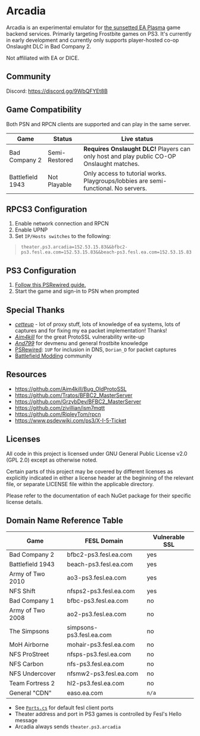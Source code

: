 # Arcadia

Arcadia is an experimental emulator for [the sunsetted EA Plasma](http://web.archive.org/web/20240506160521/https://www.ea.com/games/battlefield/legacy-sunset) game backend services. Primarily targeting Frostbite games on PS3.
It's currently in early development and currently only supports player-hosted co-op Onslaught DLC in Bad Company 2. 

Not affiliated with EA or DICE.

## Community

Discord: https://discord.gg/9WbQFYEt8B

## Game Compatibility

Both PSN and RPCN clients are supported and can play in the same server.

Game             |   Status | Live status
-----------------| ------   | ----- 
Bad Company 2    | Semi-Restored | **Requires Onslaught DLC!** Players can only host and play public CO-OP Onslaught matches.
Battlefield 1943 | Not Playable    | Only access to tutorial works. Playgroups/lobbies are semi-functional. No servers.

## RPCS3 Configuration

1. Enable network connection and RPCN
1. Enable UPNP
1. Set `IP/Hosts switches` to the following:

> `theater.ps3.arcadia=152.53.15.83&&bfbc2-ps3.fesl.ea.com=152.53.15.83&&beach-ps3.fesl.ea.com=152.53.15.83`

## PS3 Configuration

1. [Follow this PSRewired guide.](https://psrewired.com/guides/ps3)
5. Start the game and sign-in to PSN when prompted

## Special Thanks

* *[cetteup](https://github.com/cetteup)* - lot of proxy stuff, lots of knowledge of ea systems, lots of captures and for fixing my ea packet implementation! Thanks! 
* *[Aim4kill](https://github.com/Aim4kill)* for the great ProtoSSL vulnerability write-up
* *[And799](https://www.youtube.com/@andersson799)* for devmenu and general frostbite knowledge
* [PSRewired](https://psrewired.com): `1UP` for inclusion in DNS, `Dorian_D` for packet captures
* [Battlefield Modding](https://duckduckgo.com/?t=ffab&q=battlefield+modding+discord) community

## Resources

* https://github.com/Aim4kill/Bug_OldProtoSSL
* https://github.com/Tratos/BFBC2_MasterServer
* https://github.com/GrzybDev/BFBC2_MasterServer
* https://github.com/zivillian/ism7mqtt
* https://github.com/RipleyTom/rpcn
* https://www.psdevwiki.com/ps3/X-I-5-Ticket

## Licenses

All code in this project is licensed under GNU General Public License v2.0 (GPL 2.0) except as otherwise noted. 

Certain parts of this project may be covered by different licenses as explicitly indicated in either a license header at the beginning of the relevant file, or separate LICENSE file within the applicable directory.

Please refer to the documentation of each NuGet package for their specific license details.

## Domain Name Reference Table

Game             | FESL Domain | Vulnerable SSL
---------------- | ----------- | --------------
Bad Company 2    | bfbc2-ps3.fesl.ea.com    | yes
Battlefield 1943 | beach-ps3.fesl.ea.com    | yes
Army of Two 2010 | ao3-ps3.fesl.ea.com      | yes
NFS Shift        | nfsps2-ps3.fesl.ea.com   | yes
Bad Company 1    | bfbc-ps3.fesl.ea.com     | no
Army of Two 2008 | ao2-ps3.fesl.ea.com      | no
The Simpsons     | simpsons-ps3.fesl.ea.com | no
MoH Airborne     | mohair-ps3.fesl.ea.com   | no
NFS ProStreet    | nfsps-ps3.fesl.ea.com    | no
NFS Carbon       | nfs-ps3.fesl.ea.com      | no
NFS Undercover   | nfsmw2-ps3.fesl.ea.com   | no
Team Fortress 2  | hl2-ps3.fesl.ea.com      | no
General "CDN"    | easo.ea.com              | `n/a`

* See [`Ports.cs`](/src/server/EA/Ports.cs) for default fesl client ports
* Theater address and port in PS3 games is controlled by Fesl's Hello message
* Arcadia always sends `theater.ps3.arcadia`
